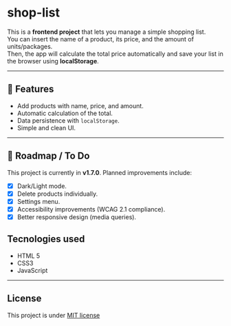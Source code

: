 # shop-list
This is a **frontend project** that lets you manage a simple shopping list.  
You can insert the name of a product, its price, and the amount of units/packages.  
Then, the app will calculate the total price automatically and save your list in the browser using **localStorage**.

---

## 🚀 Features
- Add products with name, price, and amount.
- Automatic calculation of the total.
- Data persistence with `localStorage`.
- Simple and clean UI.

---

## 📌 Roadmap / To Do
This project is currently in **v1.7.0**. Planned improvements include:
- [X] Dark/Light mode.
- [X] Delete products individually.
- [X] Settings menu.
- [X] Accessibility improvements (WCAG 2.1 compliance).
- [X] Better responsive design (media queries).

## Tecnologies used
- HTML 5
- CSS3
- JavaScript

---

## License

This project is under [MIT license](LICENSE)